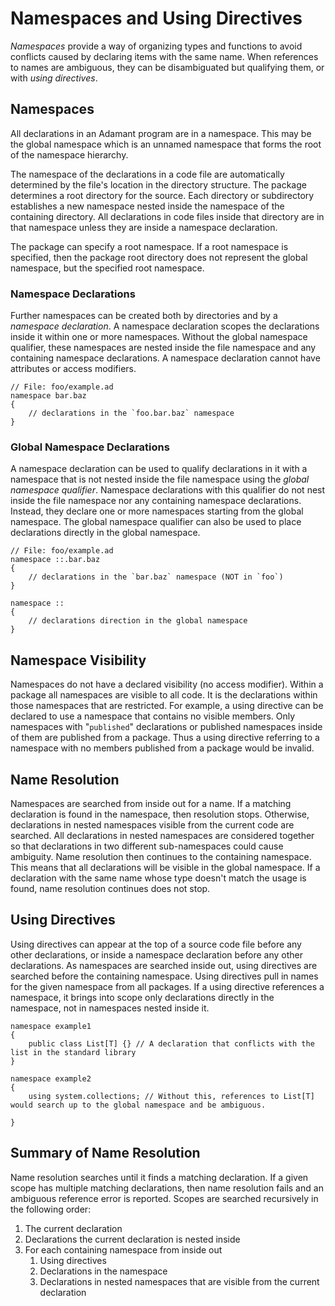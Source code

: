 # Namespaces and Using Directives

*Namespaces* provide a way of organizing types and functions to avoid conflicts caused by declaring items with the same name. When references to names are ambiguous, they can be disambiguated but qualifying them, or with *using directives*.

## Namespaces

All declarations in an Adamant program are in a namespace. This may be the global namespace which is an unnamed namespace that forms the root of the namespace hierarchy.

The namespace of the declarations in a code file are automatically determined by the file's location in the directory structure. The package determines a root directory for the source. Each directory or subdirectory establishes a new namespace nested inside the namespace of the containing directory. All declarations in code files inside that directory are in that namespace unless they are inside a namespace declaration.

The package can specify a root namespace. If a root namespace is specified, then the package root directory does not represent the global namespace, but the specified root namespace.

### Namespace Declarations

Further namespaces can be created both by directories and by a *namespace declaration*. A namespace declaration scopes the declarations inside it within one or more namespaces. Without the global namespace qualifier, these namespaces are nested inside the file namespace and any containing namespace declarations. A namespace declaration cannot have attributes or access modifiers.

```adamant
// File: foo/example.ad
namespace bar.baz
{
    // declarations in the `foo.bar.baz` namespace
}
```

### Global Namespace Declarations

A namespace declaration can be used to qualify declarations in it with a namespace that is not nested inside the file namespace using the *global namespace qualifier*. Namespace declarations with this qualifier do not nest inside the file namespace nor any containing namespace declarations. Instead, they declare one or more namespaces starting from the global namespace. The global namespace qualifier can also be used to place declarations directly in the global namespace.

```adamant
// File: foo/example.ad
namespace ::.bar.baz
{
    // declarations in the `bar.baz` namespace (NOT in `foo`)
}

namespace ::
{
    // declarations direction in the global namespace
}
```

## Namespace Visibility

Namespaces do not have a declared visibility (no access modifier). Within a package all namespaces are visible to all code. It is the declarations within those namespaces that are restricted. For example, a using directive can be declared to use a namespace that contains no visible members. Only namespaces with "`published`" declarations or published namespaces inside of them are published from a package. Thus a using directive referring to a namespace with no members published from a package would be invalid.

## Name Resolution

Namespaces are searched from inside out for a name. If a matching declaration is found in the namespace, then resolution stops. Otherwise, declarations in nested namespaces visible from the current code are searched. All declarations in nested namespaces are considered together so that declarations in two different sub-namespaces could cause ambiguity. Name resolution then continues to the containing namespace. This means that all declarations will be visible in the global namespace. If a declaration with the same name whose type doesn't match the usage is found, name resolution continues does not stop.

## Using Directives

Using directives can appear at the top of a source code file before any other declarations, or inside a namespace declaration before any other declarations. As namespaces are searched inside out, using directives are searched before the containing namespace. Using directives pull in names for the given namespace from all packages. If a using directive references a namespace, it brings into scope only declarations directly in the namespace, not in namespaces nested inside it.

```adamant
namespace example1
{
    public class List[T] {} // A declaration that conflicts with the list in the standard library
}

namespace example2
{
    using system.collections; // Without this, references to List[T] would search up to the global namespace and be ambiguous.

}
```

## Summary of Name Resolution

Name resolution searches until it finds a matching declaration. If a given scope has multiple matching declarations, then name resolution fails and an ambiguous reference error is reported. Scopes are searched recursively in the following order:

1. The current declaration
2. Declarations the current declaration is nested inside
3. For each containing namespace from inside out
    1. Using directives
    2. Declarations in the namespace
    3. Declarations in nested namespaces that are visible from the current declaration
